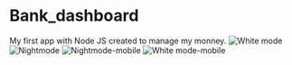 # Bank_dashboard
My first app with Node JS created to manage my monney.
![White mode](https://user-images.githubusercontent.com/103429337/200199351-2d0532f1-55af-4f05-a007-fbaca594dc15.png)
![Nightmode](https://user-images.githubusercontent.com/103429337/200199352-df37aae9-1ec6-46da-9106-cacd0a8b0340.png)
![Nightmode-mobile](https://user-images.githubusercontent.com/103429337/200199540-2b23712d-a020-4779-ab36-27f65b8c40b4.png)
![White mode-mobile](https://user-images.githubusercontent.com/103429337/200199541-91ce2a7b-105f-4965-9362-1a51d6cd6c27.png)
